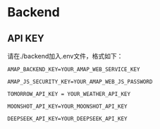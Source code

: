 # Backend

## API KEY

请在./backend加入.env文件，格式如下：

```
AMAP_BACKEND_KEY=YOUR_AMAP_WEB_SERVICE_KEY

AMAP_JS_SECURITY_KEY=YOUR_AMAP_WEB_JS_PASSWORD

TOMORROW_API_KEY = YOUR_WEATHER_API_KEY

MOONSHOT_API_KEY=YOUR_MOONSHOT_API_KEY

DEEPSEEK_API_KEY=YOUR_DEEPSEEK_API_KEY
```